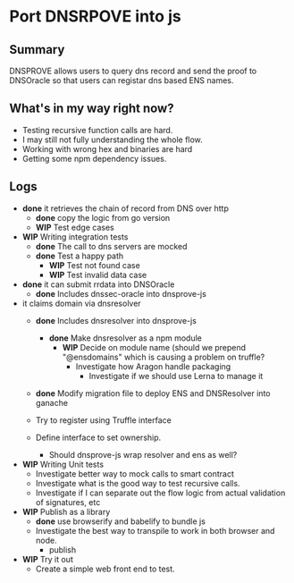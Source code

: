 
# Port DNSRPOVE into js

## Summary

DNSPROVE allows users to query dns record and send the proof to DNSOracle so that users can registar dns based ENS names.

## What's in my way right now?

- Testing recursive function calls are hard.
- I may still not fully understanding the whole flow.
- Working with wrong hex and binaries are hard
- Getting some npm dependency issues.

## Logs

- __done__  it retrieves the chain of record from DNS over http
	- __done__ copy the logic from go version
	- __WIP__ Test edge cases
- __WIP__ Writing integration tests
	- __done__ The call to dns servers are mocked
	- __done__ Test a happy path
        - __WIP__ Test not found case
        - __WIP__ Test invalid data case
- __done__  it can submit rrdata into DNSOracle
	- __done__  Includes dnssec-oracle into dnsprove-js
- it claims domain via dnsresolver
	-  __done__ Includes dnsresolver into dnsprove-js
		- __done__ Make dnsresolver as a npm module
			-  __WIP__ Decide on module name (should we prepend "@ensdomains" which is causing a problem on truffle?
				- Investigate how Aragon handle packaging
					- Investigate if we should use Lerna to manage it
					
	- __done__ Modify migration file to deploy ENS and DNSResolver into ganache
	- Try to register using Truffle interface
	- Define interface to set ownership.
		- Should dnsprove-js wrap resolver and ens as well?
-  __WIP__ Writing Unit tests
	- Investigate better way to  mock calls to smart contract
	- Investigate what is the good way to test recursive calls.
	- Investigate if I can separate out the flow logic from actual validation of signatures, etc
- __WIP__ Publish as a library 
	- __done__ use browserify and babelify to bundle js
	- Investigate the best way to transpile to work in both browser and node.
        - publish
- __WIP__ Try it out
	- Create a simple web front end to test.